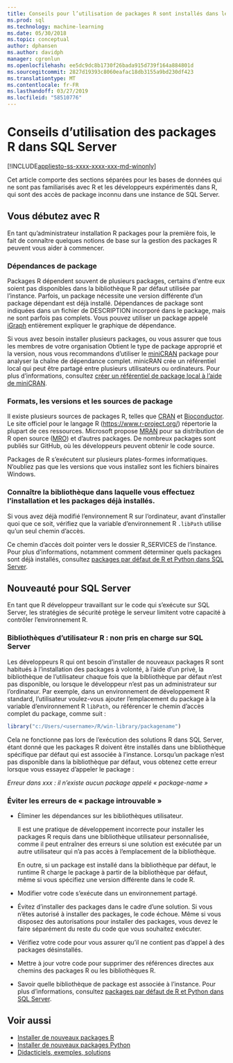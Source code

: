 ```yaml
---
title: Conseils pour l’utilisation de packages R sont installés dans les bibliothèques utilisateur - SQL Server Machine Learning Services
ms.prod: sql
ms.technology: machine-learning
ms.date: 05/30/2018
ms.topic: conceptual
author: dphansen
ms.author: davidph
manager: cgronlun
ms.openlocfilehash: ee5dc9dc8b1730f26bada915d739f164a884801d
ms.sourcegitcommit: 2827d19393c8060eafac18db3155a9bd230df423
ms.translationtype: MT
ms.contentlocale: fr-FR
ms.lasthandoff: 03/27/2019
ms.locfileid: "58510776"
---
```

# <a name="tips-for-using-r-packages-in-sql-server"></a>Conseils d’utilisation des packages R dans SQL Server
[!INCLUDE[appliesto-ss-xxxx-xxxx-xxx-md-winonly](../../includes/appliesto-ss-xxxx-xxxx-xxx-md-winonly.md)]

Cet article comporte des sections séparées pour les bases de données qui ne sont pas familiarisés avec R et les développeurs expérimentés dans R, qui sont des accès de package inconnu dans une instance de SQL Server.

## <a name="new-to-r"></a>Vous débutez avec R

En tant qu’administrateur installation R packages pour la première fois, le fait de connaître quelques notions de base sur la gestion des packages R peuvent vous aider à commencer.

### <a name="package-dependencies"></a>Dépendances de package

Packages R dépendent souvent de plusieurs packages, certains d'entre eux soient pas disponibles dans la bibliothèque R par défaut utilisée par l’instance. Parfois, un package nécessite une version différente d’un package dépendant est déjà installé. Dépendances de package sont indiquées dans un fichier de DESCRIPTION incorporé dans le package, mais ne sont parfois pas complets. Vous pouvez utiliser un package appelé [iGraph](https://igraph.org/r/) entièrement expliquer le graphique de dépendance.

Si vous avez besoin installer plusieurs packages, ou vous assurer que tous les membres de votre organisation Obtient le type de package approprié et la version, nous vous recommandons d’utiliser le [miniCRAN](https://mran.microsoft.com/package/miniCRAN) package pour analyser la chaîne de dépendance complet. minicRAN crée un référentiel local qui peut être partagé entre plusieurs utilisateurs ou ordinateurs. Pour plus d’informations, consultez [créer un référentiel de package local à l’aide de miniCRAN](create-a-local-package-repository-using-minicran.md).

### <a name="package-sources-versions-and-formats"></a>Formats, les versions et les sources de package

Il existe plusieurs sources de packages R, telles que [CRAN](https://cran.r-project.org/) et [Bioconductor](https://www.bioconductor.org/). Le site officiel pour le langage R (<https://www.r-project.org/>) répertorie la plupart de ces ressources. Microsoft propose [MRAN](https://mran.microsoft.com/) pour sa distribution de R open source ([MRO](https://mran.microsoft.com/open)) et d’autres packages. De nombreux packages sont publiés sur GitHub, où les développeurs peuvent obtenir le code source.

Packages de R s’exécutent sur plusieurs plates-formes informatiques. N’oubliez pas que les versions que vous installez sont les fichiers binaires Windows.

### <a name="know-which-library-you-are-installing-to-and-which-packages-are-already-installed"></a>Connaître la bibliothèque dans laquelle vous effectuez l’installation et les packages déjà installés.

Si vous avez déjà modifié l’environnement R sur l’ordinateur, avant d’installer quoi que ce soit, vérifiez que la variable d’environnement R `.libPath` utilise qu’un seul chemin d’accès.

Ce chemin d’accès doit pointer vers le dossier R_SERVICES de l’instance. Pour plus d’informations, notamment comment déterminer quels packages sont déjà installés, consultez [packages par défaut de R et Python dans SQL Server](installing-and-managing-r-packages.md).

## <a name="new-to-sql-server"></a>Nouveauté pour SQL Server

En tant que R développeur travaillant sur le code qui s’exécute sur SQL Server, les stratégies de sécurité protège le serveur limitent votre capacité à contrôler l’environnement R.

### <a name="r-user-libraries-not-supported-on-sql-server"></a>Bibliothèques d’utilisateur R : non pris en charge sur SQL Server

Les développeurs R qui ont besoin d’installer de nouveaux packages R sont habitués à l’installation des packages à volonté, à l’aide d’un privé, la bibliothèque de l’utilisateur chaque fois que la bibliothèque par défaut n’est pas disponible, ou lorsque le développeur n’est pas un administrateur sur l’ordinateur. Par exemple, dans un environnement de développement R standard, l’utilisateur voulez-vous ajouter l’emplacement du package à la variable d’environnement R `libPath`, ou référencer le chemin d’accès complet du package, comme suit :

```R
library("c:/Users/<username>/R/win-library/packagename")
```

Cela ne fonctionne pas lors de l’exécution des solutions R dans SQL Server, étant donné que les packages R doivent être installés dans une bibliothèque spécifique par défaut qui est associée à l’instance. Lorsqu’un package n’est pas disponible dans la bibliothèque par défaut, vous obtenez cette erreur lorsque vous essayez d’appeler le package :

*Erreur dans xxx : il n’existe aucun package appelé « package-name »*

### <a name="avoid-package-not-found-errors"></a>Éviter les erreurs de « package introuvable »

+ Éliminer les dépendances sur les bibliothèques utilisateur. 

    Il est une pratique de développement incorrecte pour installer les packages R requis dans une bibliothèque utilisateur personnalisée, comme il peut entraîner des erreurs si une solution est exécutée par un autre utilisateur qui n’a pas accès à l’emplacement de la bibliothèque.

    En outre, si un package est installé dans la bibliothèque par défaut, le runtime R charge le package à partir de la bibliothèque par défaut, même si vous spécifiez une version différente dans le code R.

+ Modifier votre code s’exécute dans un environnement partagé.

+ Évitez d’installer des packages dans le cadre d’une solution. Si vous n’êtes autorisé à installer des packages, le code échoue. Même si vous disposez des autorisations pour installer des packages, vous devez le faire séparément du reste du code que vous souhaitez exécuter.

+ Vérifiez votre code pour vous assurer qu’il ne contient pas d’appel à des packages désinstallés.

+ Mettre à jour votre code pour supprimer des références directes aux chemins des packages R ou les bibliothèques R. 

+ Savoir quelle bibliothèque de package est associée à l’instance. Pour plus d’informations, consultez [packages par défaut de R et Python dans SQL Server](installing-and-managing-r-packages.md).

## <a name="see-also"></a>Voir aussi

+ [Installer de nouveaux packages R](install-additional-r-packages-on-sql-server.md)
+ [Installer de nouveaux packages Python](../python/install-additional-python-packages-on-sql-server.md)
+ [Didacticiels, exemples, solutions](../tutorials/machine-learning-services-tutorials.md)